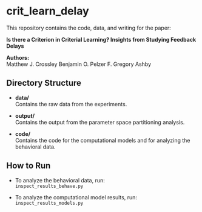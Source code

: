 # crit_learn_delay

This repository contains the code, data, and writing for the
paper:

**Is there a Criterion in Criterial Learning?  Insights from
Studying Feedback Delays**

**Authors:**  
Matthew J. Crossley
Benjamin O. Pelzer
F. Gregory Ashby

## Directory Structure

- **data/**  
  Contains the raw data from the experiments.

- **output/**  
  Contains the output from the parameter space partitioning
  analysis.

- **code/**  
  Contains the code for the computational models and for
  analyzing the behavioral data.

## How to Run

- To analyze the behavioral data, run:  
  `inspect_results_behave.py`

- To analyze the computational model results, run:  
  `inspect_results_models.py`
